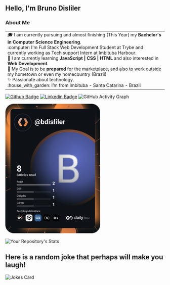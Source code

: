 ## Hello, I'm Bruno Disliler

### About Me
<table>
 <tr>
   <td valign="center">
     🎓 I am currently pursuing and almost finishing (This Year) my <b>Bachelor's in Computer Science Engineering</b>. <br>
    :computer: I'm Full Stack Web Development Student at Trybe and currently working as Tech support Intern at Imbituba Harbour. <br>
    🌱 I am currently learning <b>JavaScript | CSS | HTML</b> and also interested in <b>Web Development</b>. <br>
     🎯 My Goal is to be <b>prepared</b> for the marketplace, and also to work outside my hometown or even my homecountry (Brazil)<br>
     ✨ Passionate about technology. <br>
    :house_with_garden: I’m from Imbituba - Santa Catarina - Brazil <br>
   </td>
 </tr>
</table>

[![Github Badge](https://img.shields.io/badge/-Github-000?style=flat-square&logo=Github&logoColor=white&link=https://github.com/BrunoDisliler/BrunoDisliler/blob/main/ABOUTME.md)](https://github.com/BrunoDisliler/BrunoDisliler/blob/main/ABOUTME.md) [![Linkedin Badge](https://img.shields.io/badge/-LinkedIn-blue?style=flat-square&logo=Linkedin&logoColor=white&link=https://www.linkedin.com/in/brunodisliler/)]( https://www.linkedin.com/in/brunodisliler/) 
![GitHub Activity Graph](https://activity-graph.herokuapp.com/graph?username=BrunoDisliler&theme=dracula&hide_border=true)


<a href="https://app.daily.dev/DailyDevTips"><img src="https://github.com/BrunoDisliler/BrunoDisliler/blob/master/devcard.svg" width="300" alt="Bruno Disliler's Dev Card"/></a>

![Your Repository's Stats](https://github-readme-stats.vercel.app/api?username=BrunoDisliler&show_icons=true)                                                       





 ##   Here is a random joke that perhaps will make you laugh!
 ![Jokes Card](https://readme-jokes.vercel.app/api)
